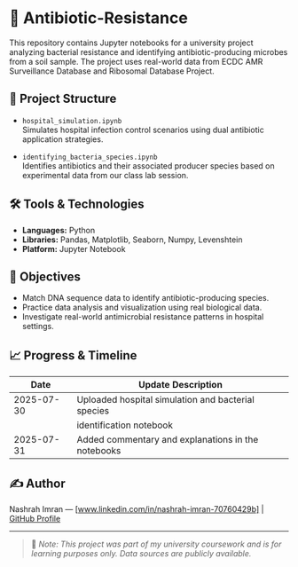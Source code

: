 # 🧬 Antibiotic-Resistance
This repository contains Jupyter notebooks for a university project analyzing bacterial resistance and identifying antibiotic-producing microbes from a soil sample. The project uses real-world data from ECDC AMR Surveillance Database and Ribosomal Database Project. 

## 📁 Project Structure

- `hospital_simulation.ipynb`  
  Simulates hospital infection control scenarios using dual antibiotic application strategies.

- `identifying_bacteria_species.ipynb`  
  Identifies antibiotics and their associated producer species based on experimental data from our class lab session.

## 🛠️ Tools & Technologies

- **Languages:** Python  
- **Libraries:** Pandas, Matplotlib, Seaborn, Numpy, Levenshtein  
- **Platform:** Jupyter Notebook

## 🎯 Objectives

- Match DNA sequence data to identify antibiotic-producing species.
- Practice data analysis and visualization using real biological data.
- Investigate real-world antimicrobial resistance patterns in hospital settings.

## 📈 Progress & Timeline

| Date       | Update Description                                     |
|------------|--------------------------------------------------------|
| 2025-07-30 | Uploaded hospital simulation and bacterial species     |
|            | identification notebook                                |
| 2025-07-31 | Added commentary and explanations in the notebooks     |

## ✍️ Author

Nashrah Imran — [www.linkedin.com/in/nashrah-imran-70760429b] | [GitHub Profile](https://github.com/nashrah3012)

---

> 📌 *Note: This project was part of my university coursework and is for learning purposes only. Data sources are publicly available.*

